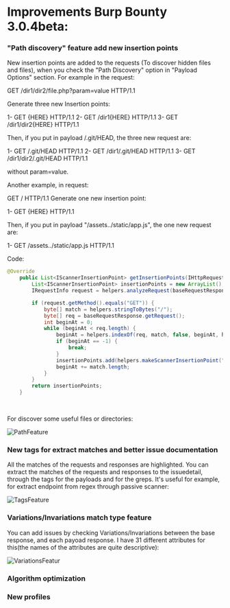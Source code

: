 # Improvements Burp Bounty 3.0.4beta:

### "Path discovery" feature add new insertion points

New insertion points are added to the requests (To discover hidden files and files), when you check the "Path Discovery" option in "Payload Options" section. For example in the request:

GET /dir1/dir2/file.php?param=value HTTP/1.1

Generate three new Insertion points:

1- GET {HERE} HTTP/1.1
2- GET /dir1{HERE} HTTP/1.1
3- GET /dir1/dir2{HERE} HTTP/1.1

Then, if you put in payload /.git/HEAD, the three new request are:

1- GET /.git/HEAD HTTP/1.1
2- GET /dir1/.git/HEAD HTTP/1.1
3- GET /dir1/dir2/.git/HEAD HTTP/1.1

without param=value.

Another example, in request:

GET / HTTP/1.1
Generate one new insertion point:

1- GET {HERE} HTTP/1.1

Then, if you put in payload "/assets../static/app.js", the one new request are:

1- GET /assets../static/app.js HTTP/1.1


Code:
```java
@Override
    public List<IScannerInsertionPoint> getInsertionPoints(IHttpRequestResponse baseRequestResponse) {
        List<IScannerInsertionPoint> insertionPoints = new ArrayList();
        IRequestInfo request = helpers.analyzeRequest(baseRequestResponse);

        if (request.getMethod().equals("GET")) {
            byte[] match = helpers.stringToBytes("/");
            byte[] req = baseRequestResponse.getRequest();
            int beginAt = 0;
            while (beginAt < req.length) {
                beginAt = helpers.indexOf(req, match, false, beginAt, helpers.bytesToString(baseRequestResponse.getRequest()).indexOf("HTTP"));
                if (beginAt == -1) {
                    break;
                }
                insertionPoints.add(helpers.makeScannerInsertionPoint("param" + beginAt, baseRequestResponse.getRequest(), beginAt, helpers.bytesToString(baseRequestResponse.getRequest()).indexOf(" HTTP")));
                beginAt += match.length;
            }
        }
        return insertionPoints;
    }
```
<br>


For discover some useful files or directories:

![PathFeature](https://github.com/wagiro/BurpBounty/blob/master/images/path.png)


### New tags for extract matches and better issue documentation 

All the matches of the requests and responses are highlighted. You can extract the matches of the requests and responses to the issuedetail, through the <payload> tags for the payloads and <grep> for the greps. It's useful for example, for extract endpoint from regex through passive scanner:


![TagsFeature](https://github.com/wagiro/BurpBounty/blob/master/images/tagsfeature.png)



### Variations/Invariations match type feature
You can add issues by checking Variations/Invariations between the base response, and each payoad response. I have 31 different attributes for this(the names of the attributes are quite descriptive):

![VariationsFeatur](https://github.com/wagiro/BurpBounty/blob/master/images/variations.png)


### Algorithm optimization

### New profiles 
